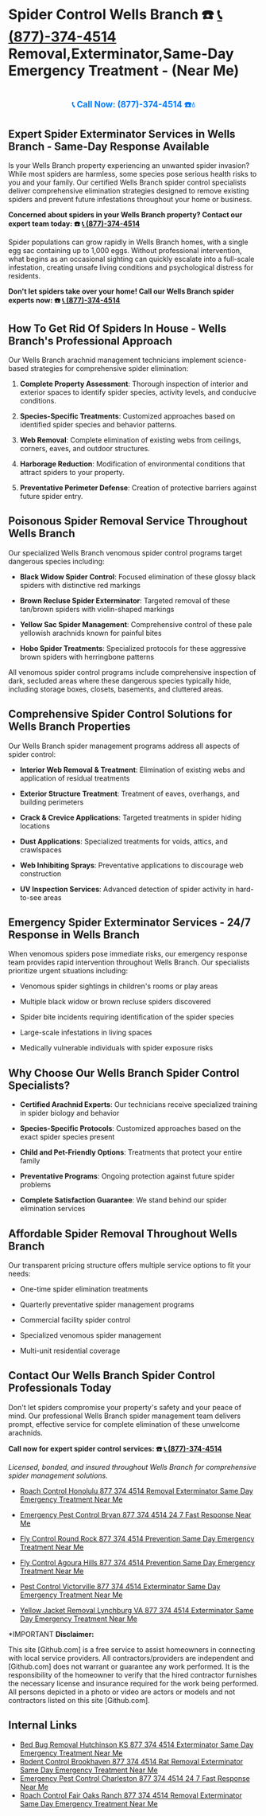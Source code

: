 # Spider Control Wells Branch ☎️ [📞 (877)-374-4514](https://pest-control-4514.netlify.app) Removal,Exterminator,Same-Day Emergency Treatment - (Near Me)
# 

<p align="center" style="font-size: 1.2em; font-weight: bold; margin: 20px 0;">
  <a href="https://pest-control-4514.netlify.app" target="_blank" style="color: #007BFF; text-decoration: none;">📞 Call Now: (877)-374-4514 ☎️💧</a>
</p>

## Expert Spider Exterminator Services in Wells Branch - Same-Day Response Available

Is your Wells Branch property experiencing an unwanted spider invasion? While most spiders are harmless, some species pose serious health risks to you and your family. Our certified Wells Branch spider control specialists deliver comprehensive elimination strategies designed to remove existing spiders and prevent future infestations throughout your home or business.

**Concerned about spiders in your Wells Branch property? Contact our expert team today: ☎️ [📞 (877)-374-4514](https://pest-control-4514.netlify.app)**

Spider populations can grow rapidly in Wells Branch homes, with a single egg sac containing up to 1,000 eggs. Without professional intervention, what begins as an occasional sighting can quickly escalate into a full-scale infestation, creating unsafe living conditions and psychological distress for residents.

**Don't let spiders take over your home! Call our Wells Branch spider experts now: ☎️ [📞 (877)-374-4514](https://pest-control-4514.netlify.app)**

## How To Get Rid Of Spiders In House - Wells Branch's Professional Approach

Our Wells Branch arachnid management technicians implement science-based strategies for comprehensive spider elimination:

1. **Complete Property Assessment**: Thorough inspection of interior and exterior spaces to identify spider species, activity levels, and conducive conditions.

2. **Species-Specific Treatments**: Customized approaches based on identified spider species and behavior patterns.

3. **Web Removal**: Complete elimination of existing webs from ceilings, corners, eaves, and outdoor structures.

4. **Harborage Reduction**: Modification of environmental conditions that attract spiders to your property.

5. **Preventative Perimeter Defense**: Creation of protective barriers against future spider entry.

## Poisonous Spider Removal Service Throughout Wells Branch

Our specialized Wells Branch venomous spider control programs target dangerous species including:

- **Black Widow Spider Control**: Focused elimination of these glossy black spiders with distinctive red markings

- **Brown Recluse Spider Exterminator**: Targeted removal of these tan/brown spiders with violin-shaped markings

- **Yellow Sac Spider Management**: Comprehensive control of these pale yellowish arachnids known for painful bites

- **Hobo Spider Treatments**: Specialized protocols for these aggressive brown spiders with herringbone patterns

All venomous spider control programs include comprehensive inspection of dark, secluded areas where these dangerous species typically hide, including storage boxes, closets, basements, and cluttered areas.

## Comprehensive Spider Control Solutions for Wells Branch Properties

Our Wells Branch spider management programs address all aspects of spider control:

- **Interior Web Removal & Treatment**: Elimination of existing webs and application of residual treatments

- **Exterior Structure Treatment**: Treatment of eaves, overhangs, and building perimeters

- **Crack & Crevice Applications**: Targeted treatments in spider hiding locations

- **Dust Applications**: Specialized treatments for voids, attics, and crawlspaces

- **Web Inhibiting Sprays**: Preventative applications to discourage web construction

- **UV Inspection Services**: Advanced detection of spider activity in hard-to-see areas

## Emergency Spider Exterminator Services - 24/7 Response in Wells Branch

When venomous spiders pose immediate risks, our emergency response team provides rapid intervention throughout Wells Branch. Our specialists prioritize urgent situations including:

- Venomous spider sightings in children's rooms or play areas

- Multiple black widow or brown recluse spiders discovered

- Spider bite incidents requiring identification of the spider species

- Large-scale infestations in living spaces

- Medically vulnerable individuals with spider exposure risks

## Why Choose Our Wells Branch Spider Control Specialists?

- **Certified Arachnid Experts**: Our technicians receive specialized training in spider biology and behavior

- **Species-Specific Protocols**: Customized approaches based on the exact spider species present

- **Child and Pet-Friendly Options**: Treatments that protect your entire family

- **Preventative Programs**: Ongoing protection against future spider problems

- **Complete Satisfaction Guarantee**: We stand behind our spider elimination services

## Affordable Spider Removal Throughout Wells Branch

Our transparent pricing structure offers multiple service options to fit your needs:

- One-time spider elimination treatments

- Quarterly preventative spider management programs

- Commercial facility spider control

- Specialized venomous spider management

- Multi-unit residential coverage

## Contact Our Wells Branch Spider Control Professionals Today

Don't let spiders compromise your property's safety and your peace of mind. Our professional Wells Branch spider management team delivers prompt, effective service for complete elimination of these unwelcome arachnids.

**Call now for expert spider control services: ☎️ [📞 (877)-374-4514](https://pest-control-4514.netlify.app)**

*Licensed, bonded, and insured throughout Wells Branch for comprehensive spider management solutions.*


- [Roach Control Honolulu 877 374 4514 Removal Exterminator Same Day Emergency Treatment Near Me](https://github.com/allyoucaneatsushiin/pest-control/blob/main/Roach-Control-Honolulu-877-374-4514-Removal-Exterminator-Same-Day-Emergency-Treatment-Near-Me.md)
- [Emergency Pest Control Bryan 877 374 4514 24 7 Fast Response Near Me](https://github.com/allyoucaneatsushiin/pest-control/blob/main/Emergency-Pest-Control-Bryan-877-374-4514-24-7-Fast-Response-Near-Me.md)
- [Fly Control Round Rock 877 374 4514 Prevention Same Day Emergency Treatment Near Me](https://github.com/allyoucaneatsushiin/pest-control/blob/main/Fly-Control-Round-Rock-877-374-4514-Prevention-Same-Day-Emergency-Treatment-Near-Me.md)


- [Fly Control Agoura Hills 877 374 4514 Prevention Same Day Emergency Treatment Near Me](https://github.com/allyoucaneatsushiin/pest-control/blob/main/Fly-Control-Agoura-Hills-877-374-4514-Prevention-Same-Day-Emergency-Treatment-Near-Me.md)
- [Pest Control Victorville 877 374 4514 Exterminator Same Day Emergency Treatment Near Me](https://github.com/allyoucaneatsushiin/pest-control/blob/main/Pest-Control-Victorville-877-374-4514-Exterminator-Same-Day-Emergency-Treatment-Near-Me.md)
- [Yellow Jacket Removal Lynchburg VA 877 374 4514 Exterminator Same Day Emergency Treatment Near Me](https://github.com/allyoucaneatsushiin/pest-control/blob/main/Yellow-Jacket-Removal-Lynchburg-VA-877-374-4514-Exterminator-Same-Day-Emergency-Treatment-Near-Me.md)


*IMPORTANT **Disclaimer:**  

This site [Github.com] is a free service to assist homeowners in connecting with local service providers. All contractors/providers are independent and [Github.com] does not warrant or guarantee any work performed. It is the responsibility of the homeowner to verify that the hired contractor furnishes the necessary license and insurance required for the work being performed. All persons depicted in a photo or video are actors or models and not contractors listed on this site [Github.com].


## Internal Links
- [Bed Bug Removal Hutchinson KS 877 374 4514 Exterminator Same Day Emergency Treatment Near Me](https://github.com/allyoucaneatsushiin/pest-control/blob/main/Bed-Bug-Removal-Hutchinson-KS-877-374-4514-Exterminator-Same-Day-Emergency-Treatment-Near-Me.md)
- [Rodent Control Brookhaven 877 374 4514 Rat Removal Exterminator Same Day Emergency Treatment Near Me](https://github.com/allyoucaneatsushiin/pest-control/blob/main/Rodent-Control-Brookhaven-877-374-4514-Rat-Removal-Exterminator-Same-Day-Emergency-Treatment-Near-Me.md)
- [Emergency Pest Control Charleston 877 374 4514 24 7 Fast Response Near Me](https://github.com/allyoucaneatsushiin/pest-control/blob/main/Emergency-Pest-Control-Charleston-877-374-4514-24-7-Fast-Response-Near-Me.md)
- [Roach Control Fair Oaks Ranch 877 374 4514 Removal Exterminator Same Day Emergency Treatment Near Me](https://github.com/allyoucaneatsushiin/pest-control/blob/main/Roach-Control-Fair-Oaks-Ranch-877-374-4514-Removal-Exterminator-Same-Day-Emergency-Treatment-Near-Me.md)
